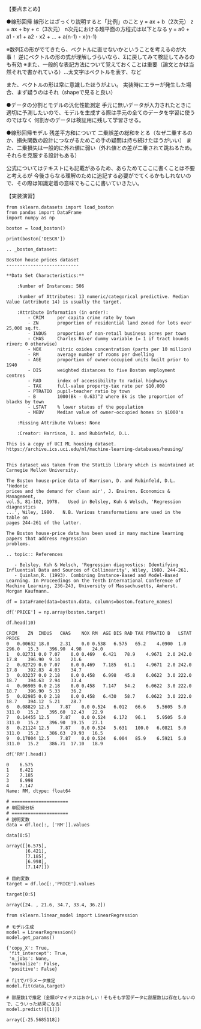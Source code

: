 【要点まとめ】

●線形回帰
線形とはざっくり説明すると「比例」のこと
y = ax + b（2次元）
z = ax + by + c（3次元）
n次元における超平面の方程式は以下となる
y = a0 + a1・x1 + a2・x2 + ... + a(n-1)・x(n-1)

※数列Σの形がでてきたら、ベクトルに直せないかということを考えるのが大事！
 逆にベクトルの形の式が理解しづらいなら、Σに戻してみて検証してみるのも有効
※また、一般的な表記方法について覚えておくことは重要（論文とかは当然それで書かれている）…太文字はベクトルを表す、など

また、ベクトルの形は常に意識したほうがよい。
実装時にエラーが発生した場合、まず疑うのはそれ（shapeで見ると良い）

●データの分割とモデルの汎化性能測定
手元に無いデータが入力されたときに適切に予測したいので、モデルを生成する際は手元の全てのデータを学習に使うのではなく
何割かのデータは検証用に残して学習させる。

●線形回帰モデル
残差平方和について
二乗誤差の総和をとる（なぜ二乗するのか、損失関数の設計につながるためこの手の疑問は持ち続けたほうがいい）
また、二乗損失は一般的に外れ値に弱い（外れ値との差が二乗されて跳ねるため。それらを克服する設計もある）

公式についてはテキストにも記載があるため、あらためてここに書くことは不要と考えるが
今後さらなる理解のために追記する必要がでてくるかもしれないので、その際は知識定着の意味でもここに書いていきたい。


【実装演習】
```
from sklearn.datasets import load_boston
from pandas import DataFrame
import numpy as np
```
```
boston = load_boston()
```
```
print(boston['DESCR'])
```
```
.. _boston_dataset:

Boston house prices dataset
---------------------------

**Data Set Characteristics:**  

    :Number of Instances: 506 

    :Number of Attributes: 13 numeric/categorical predictive. Median Value (attribute 14) is usually the target.

    :Attribute Information (in order):
        - CRIM     per capita crime rate by town
        - ZN       proportion of residential land zoned for lots over 25,000 sq.ft.
        - INDUS    proportion of non-retail business acres per town
        - CHAS     Charles River dummy variable (= 1 if tract bounds river; 0 otherwise)
        - NOX      nitric oxides concentration (parts per 10 million)
        - RM       average number of rooms per dwelling
        - AGE      proportion of owner-occupied units built prior to 1940
        - DIS      weighted distances to five Boston employment centres
        - RAD      index of accessibility to radial highways
        - TAX      full-value property-tax rate per $10,000
        - PTRATIO  pupil-teacher ratio by town
        - B        1000(Bk - 0.63)^2 where Bk is the proportion of blacks by town
        - LSTAT    % lower status of the population
        - MEDV     Median value of owner-occupied homes in $1000's

    :Missing Attribute Values: None

    :Creator: Harrison, D. and Rubinfeld, D.L.

This is a copy of UCI ML housing dataset.
https://archive.ics.uci.edu/ml/machine-learning-databases/housing/


This dataset was taken from the StatLib library which is maintained at Carnegie Mellon University.

The Boston house-price data of Harrison, D. and Rubinfeld, D.L. 'Hedonic
prices and the demand for clean air', J. Environ. Economics & Management,
vol.5, 81-102, 1978.   Used in Belsley, Kuh & Welsch, 'Regression diagnostics
...', Wiley, 1980.   N.B. Various transformations are used in the table on
pages 244-261 of the latter.

The Boston house-price data has been used in many machine learning papers that address regression
problems.   
     
.. topic:: References

   - Belsley, Kuh & Welsch, 'Regression diagnostics: Identifying Influential Data and Sources of Collinearity', Wiley, 1980. 244-261.
   - Quinlan,R. (1993). Combining Instance-Based and Model-Based Learning. In Proceedings on the Tenth International Conference of Machine Learning, 236-243, University of Massachusetts, Amherst. Morgan Kaufmann.
```
```
df = DataFrame(data=boston.data, columns=boston.feature_names)
```
```
df['PRICE'] = np.array(boston.target)
```
```
df.head(10)
```
```
CRIM	ZN	INDUS	CHAS	NOX	RM	AGE	DIS	RAD	TAX	PTRATIO	B	LSTAT	PRICE
0	0.00632	18.0	2.31	0.0	0.538	6.575	65.2	4.0900	1.0	296.0	15.3	396.90	4.98	24.0
1	0.02731	0.0	7.07	0.0	0.469	6.421	78.9	4.9671	2.0	242.0	17.8	396.90	9.14	21.6
2	0.02729	0.0	7.07	0.0	0.469	7.185	61.1	4.9671	2.0	242.0	17.8	392.83	4.03	34.7
3	0.03237	0.0	2.18	0.0	0.458	6.998	45.8	6.0622	3.0	222.0	18.7	394.63	2.94	33.4
4	0.06905	0.0	2.18	0.0	0.458	7.147	54.2	6.0622	3.0	222.0	18.7	396.90	5.33	36.2
5	0.02985	0.0	2.18	0.0	0.458	6.430	58.7	6.0622	3.0	222.0	18.7	394.12	5.21	28.7
6	0.08829	12.5	7.87	0.0	0.524	6.012	66.6	5.5605	5.0	311.0	15.2	395.60	12.43	22.9
7	0.14455	12.5	7.87	0.0	0.524	6.172	96.1	5.9505	5.0	311.0	15.2	396.90	19.15	27.1
8	0.21124	12.5	7.87	0.0	0.524	5.631	100.0	6.0821	5.0	311.0	15.2	386.63	29.93	16.5
9	0.17004	12.5	7.87	0.0	0.524	6.004	85.9	6.5921	5.0	311.0	15.2	386.71	17.10	18.9
```
```
df['RM'].head()
```
```
0    6.575
1    6.421
2    7.185
3    6.998
4    7.147
Name: RM, dtype: float64
```
```
# =====================
# 単回帰分析
# =====================
# 説明変数
data = df.loc[:, ['RM']].values
```
```
data[0:5]
```
```
array([[6.575],
       [6.421],
       [7.185],
       [6.998],
       [7.147]])
```
```
# 目的変数
target = df.loc[:,'PRICE'].values
```
```
target[0:5]
```
```
array([24. , 21.6, 34.7, 33.4, 36.2])
```
```
from sklearn.linear_model import LinearRegression
```
```
# モデル生成
model = LinearRegression()
model.get_params()
```
```
{'copy_X': True,
 'fit_intercept': True,
 'n_jobs': None,
 'normalize': False,
 'positive': False}
```
```
# fitでパラメータ推定
model.fit(data,target)
```
```
# 部屋数1で推定（金額がマイナスはおかしい！そもそも学習データに部屋数1は存在しないので、こういった結果になる）
model.predict([[1]])
```
```
array([-25.5685118])
```
```
```
```
```
